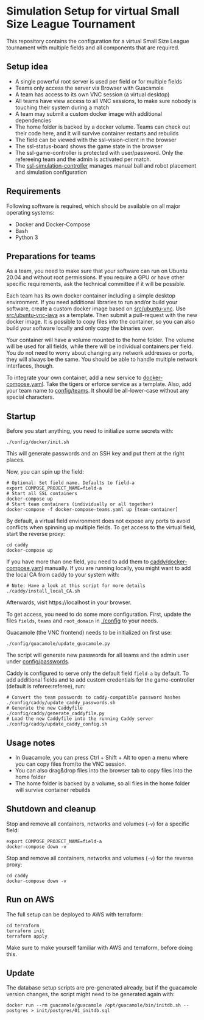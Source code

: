 # Simulation Setup for virtual Small Size League Tournament

This repository contains the configuration for a virtual Small Size League tournament
with multiple fields and all components that are required.

## Setup idea
 * A single powerful root server is used per field or for multiple fields
 * Teams only access the server via Browser with Guacamole
 * A team has access to its own VNC session (a virtual desktop)
 * All teams have view access to all VNC sessions, to make sure nobody is touching their system during a match
 * A team may submit a custom docker image with additional dependencies
 * The home folder is backed by a docker volume. Teams can check out their code here, and it will survive container restarts and rebuilds
 * The field can be viewed with the ssl-vision-client in the browser
 * The ssl-status-board shows the game state in the browser
 * The ssl-game-controller is protected with user/password. Only the refereeing team and the admin is activated per match.
 * The [ssl-simulation-controller](https://github.com/RoboCup-SSL/ssl-simulation-controller) manages manual ball and robot placement and simulation configuration

## Requirements

Following software is required, which should be available on all major operating systems:

* Docker and Docker-Compose
* Bash
* Python 3

## Preparations for teams

As a team, you need to make sure that your software can run on Ubuntu 20.04 and without root permissions.
If you require a GPU or have other specific requirements, ask the technical committee if it will be possible.

Each team has its own docker container including a simple desktop environment.
If you need additional libraries to run and/or build your software, create a custom docker image based on [src/ubuntu-vnc](src/ubuntu-vnc). Use [src/ubuntu-vnc-java](src/ubuntu-vnc-java) as a template. Then submit a pull-request with the new docker image.
It is possible to copy files into the container, so you can also build your software locally and only copy the binaries over.

Your container will have a volume mounted to the home folder. The volume will be used for all fields, while there will be individual containers per field. You do not need to worry about changing any network addresses or ports, they will always be the same.
You should be able to handle multiple network interfaces, though.

To integrate your own container, add a new service to [docker-compose.yaml](docker-compose.yaml). Take the tigers or erforce service as a template.
Also, add your team name to [config/teams](./config/teams). It should be all-lower-case without any special characters.

## Startup

Before you start anything, you need to initialize some secrets with:
```shell
./config/docker/init.sh
```
This will generate passwords and an SSH key and put them at the right places.

Now, you can spin up the field:
```shell
# Optional: Set field name. Defaults to field-a
export COMPOSE_PROJECT_NAME=field-a
# Start all SSL containers
docker-compose up
# Start team containers (individually or all together)
docker-compose -f docker-compose-teams.yaml up [team-container]
```

By default, a virtual field environment does not expose any ports to avoid conflicts when spinning up multiple fields.
To get access to the virtual field, start the reverse proxy:
```shell
cd caddy
docker-compose up
```
If you have more than one field, you need to add them to [caddy/docker-compose.yaml](caddy/docker-compose.yaml) manually.
If you are running locally, you might want to add the local CA from caddy to your system with:
```shell
# Note: Have a look at this script for more details
./caddy/install_local_CA.sh
```
Afterwards, visit https://localhost in your browser.

To get access, you need to do some more configuration.
First, update the files `fields`, `teams` and `root_domain` in [./config](config) to your needs.

Guacamole (the VNC frontend) needs to be initialized on first use:
```shell
./config/guacamole/update_guacamole.py
```
The script will generate new passwords for all teams and the admin user under [config/passwords](./config/passwords).

Caddy is configured to serve only the default field `field-a` by default. To add additional fields and to add
custom credentials for the game-controller (default is referee:referee), run:
```shell
# Convert the team passwords to caddy-compatible password hashes
./config/caddy/update_caddy_passwords.sh
# Generate the new Caddyfile
./config/caddy/generate_caddyfile.py
# Load the new Caddyfile into the running Caddy server
./config/caddy/update_caddy_config.sh
```

## Usage notes

- In Guacamole, you can press Ctrl + Shift + Alt to open a menu where you can copy files from/to the VNC session.
- You can also drag&drop files into the browser tab to copy files into the home folder
- The home folder is backed by a volume, so all files in the home folder will survive container rebuilds

## Shutdown and cleanup

Stop and remove all containers, networks and volumes (`-v`) for a specific field:
```shell
export COMPOSE_PROJECT_NAME=field-a
docker-compose down -v
```

Stop and remove all containers, networks and volumes (`-v`) for the reverse proxy:
```shell
cd caddy
docker-compose down -v
```

## Run on AWS
The full setup can be deployed to AWS with terraform:
```shell
cd terraform
terraform init
terraform apply
```
Make sure to make yourself familiar with AWS and terraform, before doing this.

## Update

The database setup scripts are pre-generated already, but if
the guacamole version changes, the script might need to be generated again with:
```shell
docker run --rm guacamole/guacamole /opt/guacamole/bin/initdb.sh --postgres > init/postgres/01_initdb.sql
```
